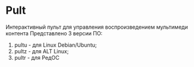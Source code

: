 # Pult
Интерактивный пульт для управления воспроизведением мультимеди контента
Представлено 3 версии ПО:
1. pultu - для Linux Debian/Ubuntu;
2. pultz - для ALT Linux;
3. pultr - для РедОС
